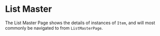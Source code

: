 # List Master

The List Master Page shows the details of instances of `Item`, 
and will most commonly be navigated to from `ListMasterPage`.

